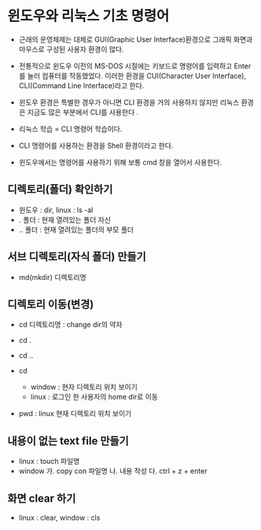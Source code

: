 # 윈도우와 리눅스 기초 명령어
* 근래의 운영체제는 대체로 GUI(Graphic User Interface)환경으로 그래픽 화면과 마우스로
  구성된 사용자 환경이 많다.

* 전통적으로 윈도우 이전의 MS-DOS 시절에는 키보드로 명령어를 입력하고 Enter를 눌러 
  컴퓨터를 작동했었다. 이러한 환경을 CUI(Character User Interface), CLI(Command Line Interface)라고 한다.

* 윈도우 환경은 특별한 경우가 아니면 CLI 환경을 거의 사용하지 않지만
  리눅스 환경은 지금도 많은 부분에서 CLI를 사용한다 .

* 리눅스 학습 = CLI 명령어 학습이다.

* CLI 명령어를 사용하는 환경을 Shell 환경이라고 한다.

* 윈도우에서는 명령어를 사용하기 위해 보통 cmd 창을 열어서 사용한다.

## 디렉토리(폴더) 확인하기
* 윈도우 : dir, linux : ls -al
* . 폴더 : 현재 열려있는 폴더 자신
* .. 폴더 : 현재 열려있는 폴더의 부모 폴더 


## 서브 디렉토리(자식 폴더) 만들기
* md(mkdir) 디렉토리명 

## 디렉토리 이동(변경)
* cd 디렉토리명 : change dir의 약자

* cd .
* cd ..

* cd 
     - window : 현자 디렉토리 위치 보이기
     - linux : 로그인 한 사용자의 home dir로 이동

* pwd : linux 현재 디렉토리 위치 보이기 

## 내용이 없는 text file 만들기
* linux : touch 파일명
* window
   가. copy con 파일명
   나. 내용 작성
   다. ctrl + z + enter

## 화면 clear 하기
* linux : clear, window : cls